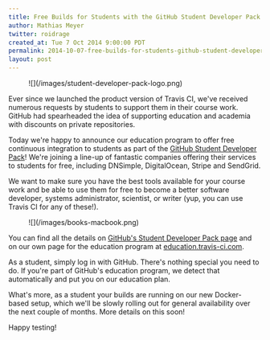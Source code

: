 ```yaml
---
title: Free Builds for Students with the GitHub Student Developer Pack
author: Mathias Meyer
twitter: roidrage
created_at: Tue 7 Oct 2014 9:00:00 PDT
permalink: 2014-10-07-free-builds-for-students-github-student-developer-pack
layout: post
---
```

<figure class="normal right" style="width: 400px;">
  ![](/images/student-developer-pack-logo.png)
</figure>
Ever since we launched the product version of Travis CI, we've received numerous
requests by students to support them in their course work. GitHub had
spearheaded the idea of supporting education and academia with discounts on
private repositories.

Today we're happy to announce our education program to offer free continuous
integration to students as part of the [GitHub Student Developer
Pack](https://education.github.com/pack)! We're joining a line-up of fantastic
companies offering their services to students for free, including DNSimple,
DigitalOcean, Stripe and SendGrid.

We want to make sure you have the best tools available for your course work and
be able to use them for free to become a better software developer, systems
administrator, scientist, or writer (yup, you can use Travis CI for any of
these!).

<figure class="smaller right">
  ![](/images/books-macbook.png)
</figure>

You can find all the details on [GitHub's Student Developer Pack
page](https://education.github.com/pack) and on our own page for the education
program at [education.travis-ci.com](https://education.travis-ci.com).

As a student, simply log in with GitHub. There's nothing special you need to do.
If you're part of GitHub's education program, we detect that automatically and
put you on our education plan.

What's more, as a student your builds are running on our new Docker-based setup,
which we'll be slowly rolling out for general availability over the next couple
of months. More details on this soon!

Happy testing!
